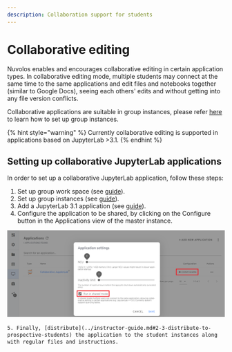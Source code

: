```yaml
---
description: Collaboration support for students
---
```


# Collaborative editing

Nuvolos enables and encourages collaborative editing in certain application types. In collaborative editing mode, multiple students may connect at the same time to the same applications and edit files and notebooks together \(similar to Google Docs\), seeing each others' edits and without getting into any file version conflicts. 

Collaborative applications are suitable in group instances, please refer [here](./) to learn how to set up group instances.

{% hint style="warning" %}
Currently collaborative editing is supported in applications based on JupyterLab &gt;3.1.
{% endhint %}

## Setting up collaborative JupyterLab applications

In order to set up a collaborative JupyterLab application, follow these steps:

1. Set up group work space \(see [guide](./#create-a-new-space)\).
2. Set up group instances \(see [guide](./#add-group-instances)\).
3. Add a JupyterLab 3.1 application \(see [guide](../../../getting-started/work-with-applications/create-an-application.md)\).
4. Configure the application to be shared, by clicking on the Configure button in the Applications view of the master instance.

![Enabling shared mode for an application](../../../.gitbook/assets/screenshot-2021-09-22-175534.png)

    5. Finally, [distribute](../instructor-guide.md#2-3-distribute-to-prospective-students) the application to the student instances along with regular files and instructions.



